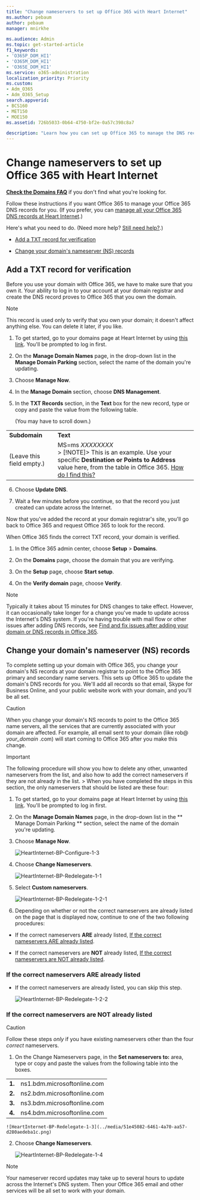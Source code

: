 ```yaml
---
title: "Change nameservers to set up Office 365 with Heart Internet"
ms.author: pebaum
author: pebaum
manager: mnirkhe

ms.audience: Admin
ms.topic: get-started-article
f1_keywords:
- 'O365P_DOM_HI1'
- 'O365M_DOM_HI1'
- 'O365E_DOM_HI1'
ms.service: o365-administration
localization_priority: Priority
ms.custom:
- Adm_O365
- Adm_O365_Setup
search.appverid:
- BCS160
- MET150
- MOE150
ms.assetid: 726b5033-0b64-4750-bf2e-0a57c398c8a7

description: "Learn how you can set up Office 365 to manage the DNS records of your custom domain at Heart Internet."
---
```


# Change nameservers to set up Office 365 with Heart Internet

 **[Check the Domains FAQ](../setup/domains-faq.md)** if you don't find what you're looking for. 
  
Follow these instructions if you want Office 365 to manage your Office 365 DNS records for you. (If you prefer, you can [manage all your Office 365 DNS records at Heart Internet](create-dns-records-at-heart-internet.md).)
  
Here's what you need to do. (Need more help? [Still need help?](change-nameservers-at-heart-internet.md#BKMK_NeedHelp).)
  
- [Add a TXT record for verification](change-nameservers-at-heart-internet.md#BKMK_verify)
    
- [Change your domain's nameserver (NS) records](change-nameservers-at-heart-internet.md#BKMK_nameservers)
    
## Add a TXT record for verification
<a name="BKMK_verify"> </a>

Before you use your domain with Office 365, we have to make sure that you own it. Your ability to log in to your account at your domain registrar and create the DNS record proves to Office 365 that you own the domain.
  
> [!NOTE]
> This record is used only to verify that you own your domain; it doesn't affect anything else. You can delete it later, if you like. 
  
1. To get started, go to your domains page at Heart Internet by using [this link](https://customer.heartinternet.uk/manage/login.cgi?destination=%2Fmanage%2Fmanage.cgi). You'll be prompted to log in first.
    
2. On the **Manage Domain Names** page, in the drop-down list in the **Manage Domain Parking** section, select the name of the domain you're updating. 
    
3. Choose **Manage Now**.
    
4. In the **Manage Domain** section, choose **DNS Management**.
    
5. In the **TXT Records** section, in the **Text** box for the new record, type or copy and paste the value from the following table. 
    
    (You may have to scroll down.) 
    
|||
|:-----|:-----|
|**Subdomain** <br/> |**Text** <br/> |
|(Leave this field empty.)  <br/> |MS=ms *XXXXXXXX*  <br/> > [!NOTE]> This is an example. Use your specific **Destination or Points to Address** value here, from the table in Office 365. [How do I find this?](../get-help-with-domains/information-for-dns-records.md)          |
   
6. Choose **Update DNS**.
    
7. Wait a few minutes before you continue, so that the record you just created can update across the Internet.
    
Now that you've added the record at your domain registrar's site, you'll go back to Office 365 and request Office 365 to look for the record.
  
When Office 365 finds the correct TXT record, your domain is verified.
  
1. In the Office 365 admin center, choose **Setup** \> **Domains**.
    
2. On the **Domains** page, choose the domain that you are verifying. 
    
3. On the **Setup** page, choose **Start setup**.
    
4. On the **Verify domain** page, choose **Verify**.
    
> [!NOTE]
> Typically it takes about 15 minutes for DNS changes to take effect. However, it can occasionally take longer for a change you've made to update across the Internet's DNS system. If you're having trouble with mail flow or other issues after adding DNS records, see [Find and fix issues after adding your domain or DNS records in Office 365](https://support.office.com/article/40398b0b-bdd0-4afd-ab5e-b5ae6b7990b.aspx). 
  
## Change your domain's nameserver (NS) records
<a name="BKMK_nameservers"> </a>

To complete setting up your domain with Office 365, you change your domain's NS records at your domain registrar to point to the Office 365 primary and secondary name servers. This sets up Office 365 to update the domain's DNS records for you. We'll add all records so that email, Skype for Business Online, and your public website work with your domain, and you'll be all set.
  
> [!CAUTION]
> When you change your domain's NS records to point to the Office 365 name servers, all the services that are currently associated with your domain are affected. For example, all email sent to your domain (like rob@ *your_domain*  .com) will start coming to Office 365 after you make this change. 
  
> [!IMPORTANT]
> The following procedure will show you how to delete any other, unwanted nameservers from the list, and also how to add the correct nameservers if they are not already in the list. > When you have completed the steps in this section, the only nameservers that should be listed are these four: 
  
1. To get started, go to your domains page at Heart Internet by using [this link](https://customer.heartinternet.uk/manage/login.cgi?destination=%2Fmanage%2Fmanage.cgi). You'll be prompted to log in first.
    
2. On the **Manage Domain Names** page, in the drop-down list in the ** Manage Domain Parking ** section, select the name of the domain you're updating. 
    
3. Choose **Manage Now**.
    
    ![HeartInternet-BP-Configure-1-3](../media/51e545f1-176b-4569-b98f-bf5e673facb3.png)
  
4. Choose **Change Nameservers**.
    
    ![HeartInternet-BP-Redelegate-1-1](../media/169738f9-7c89-475f-be6a-aa0e71539f62.png)
  
5. Select **Custom nameservers**.
    
    ![HeartInternet-BP-Redelegate-1-2-1](../media/7973cf04-f17c-48cd-8826-e7c729dd31a2.png)
  
6. Depending on whether or not the correct nameservers are already listed on the page that is displayed now, continue to one of the two following procedures:
    
  - If the correct nameservers **ARE** already listed, [If the correct nameservers ARE already listed](change-nameservers-at-heart-internet.md#BKMK_ProcedureWithOUT).
    
  - If the correct nameservers are **NOT** already listed, [If the correct nameservers are NOT already listed](change-nameservers-at-heart-internet.md#BKMK_ProcedureWITH).
    
### If the correct nameservers ARE already listed
<a name="BKMK_ProcedureWithOUT"> </a>

- If the correct nameservers are already listed, you can skip this step.
    
    ![HeartInternet-BP-Redelegate-1-2-2](../media/1895aa4e-b1d9-4662-98d0-f64c070ea3ac.png)
  
### If the correct nameservers are NOT already listed
<a name="BKMK_ProcedureWITH"> </a>

> [!CAUTION]
> Follow these steps  *only*  if you have existing nameservers other than the four  *correct*  nameservers. 
  
1. On the Change Nameservers page, in the **Set nameservers to:** area, type or copy and paste the values from the following table into the boxes. 
    
|||
|:-----|:-----|
|**1.** <br/> |ns1.bdm.microsoftonline.com  <br/> |
|**2.** <br/> |ns2.bdm.microsoftonline.com  <br/> |
|**3.** <br/> |ns3.bdm.microsoftonline.com  <br/> |
|**4.** <br/> |ns4.bdm.microsoftonline.com  <br/> |
   
    ![HeartInternet-BP-Redelegate-1-3](../media/51e45082-6461-4a70-aa57-d280aedeba1c.png)
  
2. Choose **Change Nameservers**.
    
    ![HeartInternet-BP-Redelegate-1-4](../media/1a4973f8-519b-49fb-81b5-5b9c593bdbb5.png)
  
> [!NOTE]
> Your nameserver record updates may take up to several hours to update across the Internet's DNS system. Then your Office 365 email and other services will be all set to work with your domain. 
  
